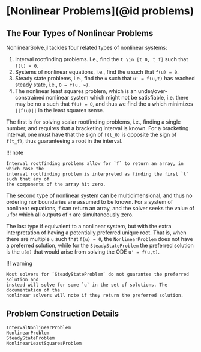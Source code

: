 # [Nonlinear Problems](@id problems)

## The Four Types of Nonlinear Problems

NonlinearSolve.jl tackles four related types of nonlinear systems:

 1. Interval rootfinding problems. I.e., find the ``t \in [t_0, t_f]`` such that
    ``f(t) = 0``.
 2. Systems of nonlinear equations, i.e., find the ``u`` such that ``f(u) = 0``.
 3. Steady state problems, i.e., find the ``u`` such that ``u' = f(u,t)`` has reached steady
    state, i.e., ``0 = f(u, ∞)``.
 4. The nonlinear least squares problem, which is an under/over-constrained nonlinear system
    which might not be satisfiable, i.e. there may be no `u` such that `f(u) = 0`, and thus
    we find the `u` which minimizes `||f(u)||` in the least squares sense.

The first is for solving scalar rootfinding problems, i.e., finding a single number, and
requires that a bracketing interval is known. For a bracketing interval, one must have that
the sign of `f(t_0)` is opposite the sign of `f(t_f)`, thus guaranteeing a root in the
interval.

!!! note
    
    Interval rootfinding problems allow for `f` to return an array, in which case the
    interval rootfinding problem is interpreted as finding the first `t` such that any of
    the components of the array hit zero.

The second type of nonlinear system can be multidimensional, and thus no ordering nor
boundaries are assumed to be known. For a system of nonlinear equations, `f` can return
an array, and the solver seeks the value of `u` for which all outputs of `f` are
simultaneously zero.

The last type if equivalent to a nonlinear system, but with the extra interpretation of
having a potentially preferred unique root. That is, when there are multiple `u` such
that `f(u) = 0`, the `NonlinearProblem` does not have a preferred solution, while for the
`SteadyStateProblem` the preferred solution is the `u(∞)` that would arise from solving the
ODE `u' = f(u,t)`.

!!! warning
    
    Most solvers for `SteadyStateProblem` do not guarantee the preferred solution and
    instead will solve for some `u` in the set of solutions. The documentation of the
    nonlinear solvers will note if they return the preferred solution.

## Problem Construction Details

```@docs
IntervalNonlinearProblem
NonlinearProblem
SteadyStateProblem
NonlinearLeastSquaresProblem
```

